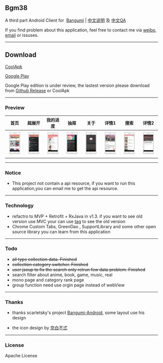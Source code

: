 

## Bgm38

A third part Android Client for  [Bangumi](http://bangumi.tv/) | [中文说明](http://zubinxiong.github.io/2016/08/18/bgm38/) 及 [中文QA](http://zubinxiong.github.io/2016/09/12/Bgm38%20%E8%B8%A9%E5%9D%91%E5%A4%87%E5%BF%98/)

If you find problem about this application, feel free to contact me via [weibo](http://weibo.com/xiongzba), [email](mailto:zubinxiong@gmail.com) or issuses. 

---

## Download

[CoolApk](http://coolapk.com/apk/me.ewriter.bangumitv)

[Google Play](https://play.google.com/store/apps/details?id=me.ewriter.bangumitv)

Google Play edition is under review, the lastest version please download from [Github Release](https://github.com/zubinxiong/Bgm38/releases) or CoolApk

---

### Preview

| 首页 | 超展开 | 我的进度 | 抽屉 | 关于 | 详情1| 搜索 | 详情2 |
|--- |---| ---| ---| ---| ---| ---| ---|
| ![](art/art0.jpg) | ![](art/art1.jpg) | ![](art/art2.jpg) | ![](art/art3.jpg) | ![](art/art4.jpg) | ![](art/art5.jpg) | ![](art/art6.jpg) | ![](art/art7.jpg) | ![](art/art8.jpg) |

---

### Notice

- This project not contain a api resource, if you want to run this application,you can email me to get the api resource.

---

### Technology

- refactro to MVP + Retrofit + RxJava in v1.3. if you want to see old version use MVC your can use [tag](https://github.com/zubinxiong/Bgm38/tree/1.2.0) to see the old version
- Chrome Custom Tabs, GreenDao , SupportLibrary and some other open source library you can learn from this application 

---

### Todo

- ~~all type collection data. Finished~~
- ~~collection category switcher. Finished~~
- ~~user jsoup to fix the search only retrun few data problem. Finished~~
- search filter about anime, book, game, music, real
- mono page and category rank page
- group function need use orgin page instead of webView

---

### Thanks

- thanks scarletsky's project [Bangumi-Android](https://github.com/scarletsky/Bangumi-Android), some layout use his design

- the icon design by [奈白不弍](http://bangumi.tv/user/buernia)

---

### License

Apache License
